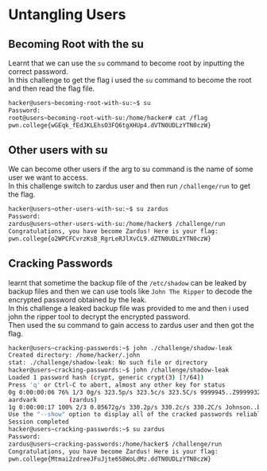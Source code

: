 # Untangling Users
## Becoming Root with the su
Learnt that we can use the `su` command to become root by inputting the correct password.<br>
In this challenge to get the flag i used the `su` command to become the root and then read the flag file.<br>
```bash
hacker@users~becoming-root-with-su:~$ su
Password:
root@users~becoming-root-with-su:/home/hacker# cat /flag
pwn.college{wGEqk_fEdJKLEhsO3FQ6tgXHUp4.dVTN0UDLzYTN0czW}
```
## Other users with su
We can become other users if the arg to su command is the name of some user we want to access.<br>
In this challenge switch to zardus user and then run `/challenge/run` to get the flag.<br>
```bash
hacker@users~other-users-with-su:~$ su zardus
Password:
zardus@users~other-users-with-su:/home/hacker$ /challenge/run
Congratulations, you have become Zardus! Here is your flag:
pwn.college{o2WPCFCvrzKsB_RgrLeRJlXvCL9.dZTN0UDLzYTN0czW}
```
## Cracking Passwords
learnt that sometime the backup file of the `/etc/shadow` can be leaked by backup files and then we can use tools like `John The Ripper` to decode the encrypted password obtained by the leak.<br>
In this challenge a leaked backup file was provided to me and then i used john the ripper tool to decrypt the encrypted password.<br>
Then used the su command to gain access to zardus user and then got the flag.<br>
```bash
hacker@users~cracking-passwords:~$ john ./challenge/shadow-leak
Created directory: /home/hacker/.john
stat: ./challenge/shadow-leak: No such file or directory
hacker@users~cracking-passwords:~$ john /challenge/shadow-leak
Loaded 1 password hash (crypt, generic crypt(3) [?/64])
Press 'q' or Ctrl-C to abort, almost any other key for status
0g 0:00:00:06 76% 1/3 0g/s 323.5p/s 323.5c/s 323.5C/s 9999945..Z9999932
aardvark         (zardus)
1g 0:00:00:17 100% 2/3 0.05672g/s 330.2p/s 330.2c/s 330.2C/s Johnson..buzz
Use the "--show" option to display all of the cracked passwords reliably
Session completed
hacker@users~cracking-passwords:~$ su zardus
Password:
zardus@users~cracking-passwords:/home/hacker$ /challenge/run
Congratulations, you have become Zardus! Here is your flag:
pwn.college{Mtmai2zdreeJFuJjte658WoLdMz.ddTN0UDLzYTN0czW}
```
